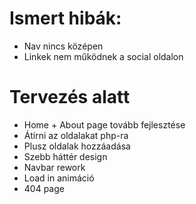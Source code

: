 # Ismert hibák:
- Nav nincs középen
- Linkek nem működnek a social oldalon

# Tervezés alatt
- Home + About page tovább fejlesztése
- Átírni az oldalakat php-ra
- Plusz oldalak hozzáadása
- Szebb háttér design
- Navbar rework
- Load in animáció
- 404 page
